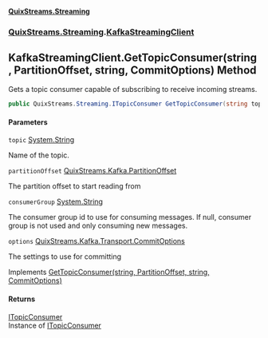 #### [QuixStreams.Streaming](index.md 'index')
### [QuixStreams.Streaming](QuixStreams.Streaming.md 'QuixStreams.Streaming').[KafkaStreamingClient](KafkaStreamingClient.md 'QuixStreams.Streaming.KafkaStreamingClient')

## KafkaStreamingClient.GetTopicConsumer(string, PartitionOffset, string, CommitOptions) Method

Gets a topic consumer capable of subscribing to receive incoming streams.

```csharp
public QuixStreams.Streaming.ITopicConsumer GetTopicConsumer(string topic, QuixStreams.Kafka.PartitionOffset partitionOffset, string consumerGroup=null, QuixStreams.Kafka.Transport.CommitOptions options=null);
```
#### Parameters

<a name='QuixStreams.Streaming.KafkaStreamingClient.GetTopicConsumer(string,QuixStreams.Kafka.PartitionOffset,string,QuixStreams.Kafka.Transport.CommitOptions).topic'></a>

`topic` [System.String](https://docs.microsoft.com/en-us/dotnet/api/System.String 'System.String')

Name of the topic.

<a name='QuixStreams.Streaming.KafkaStreamingClient.GetTopicConsumer(string,QuixStreams.Kafka.PartitionOffset,string,QuixStreams.Kafka.Transport.CommitOptions).partitionOffset'></a>

`partitionOffset` [QuixStreams.Kafka.PartitionOffset](https://docs.microsoft.com/en-us/dotnet/api/QuixStreams.Kafka.PartitionOffset 'QuixStreams.Kafka.PartitionOffset')

The partition offset to start reading from

<a name='QuixStreams.Streaming.KafkaStreamingClient.GetTopicConsumer(string,QuixStreams.Kafka.PartitionOffset,string,QuixStreams.Kafka.Transport.CommitOptions).consumerGroup'></a>

`consumerGroup` [System.String](https://docs.microsoft.com/en-us/dotnet/api/System.String 'System.String')

The consumer group id to use for consuming messages. If null, consumer group is not used and only consuming new messages.

<a name='QuixStreams.Streaming.KafkaStreamingClient.GetTopicConsumer(string,QuixStreams.Kafka.PartitionOffset,string,QuixStreams.Kafka.Transport.CommitOptions).options'></a>

`options` [QuixStreams.Kafka.Transport.CommitOptions](https://docs.microsoft.com/en-us/dotnet/api/QuixStreams.Kafka.Transport.CommitOptions 'QuixStreams.Kafka.Transport.CommitOptions')

The settings to use for committing

Implements [GetTopicConsumer(string, PartitionOffset, string, CommitOptions)](IKafkaStreamingClient.GetTopicConsumer(string,PartitionOffset,string,CommitOptions).md 'QuixStreams.Streaming.IKafkaStreamingClient.GetTopicConsumer(string, QuixStreams.Kafka.PartitionOffset, string, QuixStreams.Kafka.Transport.CommitOptions)')

#### Returns
[ITopicConsumer](ITopicConsumer.md 'QuixStreams.Streaming.ITopicConsumer')  
Instance of [ITopicConsumer](ITopicConsumer.md 'QuixStreams.Streaming.ITopicConsumer')